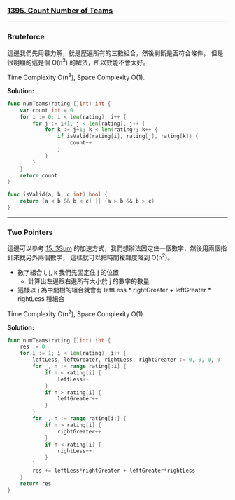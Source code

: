 ### [1395. Count Number of Teams]

---

### Bruteforce

這邊我們先用暴力解，就是歷遍所有的三數組合，然後判斷是否符合條件。
但是很明顯的這是個 O(n<sup>3</sup>) 的解法，所以效能不會太好。

Time Complexity O(n<sup>3</sup>), Space Complexity O(1).

**Solution:**
```go
func numTeams(rating []int) int {
    var count int = 0
    for i := 0; i < len(rating); i++ {
        for j := i+1; j < len(rating); j++ {
            for k := j+1; k < len(rating); k++ {
                if isValid(rating[i], rating[j], rating[k]) {
                    count++
                }
            }
        }
    }
    return count
}

func isValid(a, b, c int) bool {
    return (a < b && b < c) || (a > b && b > c)
}
```

---

### Two Pointers

這邊可以參考 [15. 3Sum] 的加速方式，我們想辦法固定住一個數字，然後用兩個指針來找另外兩個數字，
這樣就可以把時間複雜度降到 O(n<sup>2</sup>)。

-   數字組合 i, j, k 我們先固定住 j 的位置
    -   計算出左邊跟右邊所有大小於 j 的數字的數量
-   這樣以 j 為中間樹的組合就會有 leftLess * rightGreater + leftGreater * rightLess 種組合

Time Complexity O(n<sup>2</sup>), Space Complexity O(1).

**Solution:**
```go
func numTeams(rating []int) int {
    res := 0
    for i := 1; i < len(rating); i++ {
        leftLess, leftGreater, rightLess, rightGreater := 0, 0, 0, 0
        for _, n := range rating[:i] {
            if n < rating[i] {
                leftLess++
            }
            if n > rating[i] {
                leftGreater++
            }
        }
        for _, n := range rating[i:] {
            if n > rating[i] {
                rightGreater++
            }
            if n < rating[i] {
                rightLess++
            }
        }
        res += leftLess*rightGreater + leftGreater*rightLess
    }
    return res
}

```

[1395. Count Number of Teams]: https://leetcode.com/problems/count-number-of-teams/
[15. 3Sum]: ./15.3Sum.md